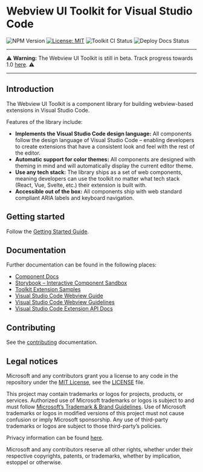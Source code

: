 # Webview UI Toolkit for Visual Studio Code

![NPM Version](https://img.shields.io/badge/npm-v0.6.5-blue)
[![License: MIT](https://img.shields.io/badge/license-MIT-brightgreen)](./LICENSE)
![Toolkit CI Status](https://github.com/microsoft/vscode-webview-ui-toolkit/actions/workflows/ci.yml/badge.svg)
![Deploy Docs Status](https://github.com/microsoft/vscode-webview-ui-toolkit/actions/workflows/docs-cd.yml/badge.svg)

---

⚠️ **Warning:** The Webview UI Toolkit is still in beta. Track progress towards 1.0 [here](https://github.com/microsoft/vscode-webview-ui-toolkit/issues?q=is%3Aopen+is%3Aissue+milestone%3Av1.0). ⚠️

---

## Introduction

The Webview UI Toolkit is a component library for building webview-based extensions in Visual Studio Code.

Features of the library include:

-   **Implements the Visual Studio Code design language:** All components follow the design language of Visual Studio Code – enabling developers to create extensions that have a consistent look and feel with the rest of the editor.
-   **Automatic support for color themes:** All components are designed with theming in mind and will automatically display the current editor theme.
-   **Use any tech stack:** The library ships as a set of web components, meaning developers can use the toolkit no matter what tech stack (React, Vue, Svelte, etc.) their extension is built with.
-   **Accessible out of the box:** All components ship with web standard compliant ARIA labels and keyboard navigation.

## Getting started

Follow the [Getting Started Guide](./docs/getting-started.md).

## Documentation

Further documentation can be found in the following places:

-   [Component Docs](./docs/components.md)
-   [Storybook – Interactive Component Sandbox](https://microsoft.github.io/vscode-webview-ui-toolkit/)
-   [Toolkit Extension Samples](https://github.com/microsoft/vscode-webview-ui-toolkit-samples)
-   [Visual Studio Code Webview Guide](https://code.visualstudio.com/api/extension-guides/webview)
-   [Visual Studio Code Webview Guidelines](https://code.visualstudio.com/api/references/extension-guidelines#webviews)
-   [Visual Studio Code Extension API Docs](https://code.visualstudio.com/api)

## Contributing

See the [contributing](./CONTRIBUTING.md) documentation.

## Legal notices

Microsoft and any contributors grant you a license to any code in the repository under the [MIT License](https://opensource.org/licenses/MIT), see the [LICENSE](LICENSE) file.

This project may contain trademarks or logos for projects, products, or services. Authorized use of Microsoft trademarks or logos is subject to and must follow [Microsoft’s Trademark & Brand Guidelines](https://www.microsoft.com/en-us/legal/intellectualproperty/trademarks). Use of Microsoft trademarks or logos in modified versions of this project must not cause confusion or imply Microsoft sponsorship. Any use of third-party trademarks or logos are subject to those third-party’s policies.

Privacy information can be found [here](https://privacy.microsoft.com/en-us/).

Microsoft and any contributors reserve all other rights, whether under their respective copyrights, patents, or trademarks, whether by implication, estoppel or otherwise.
